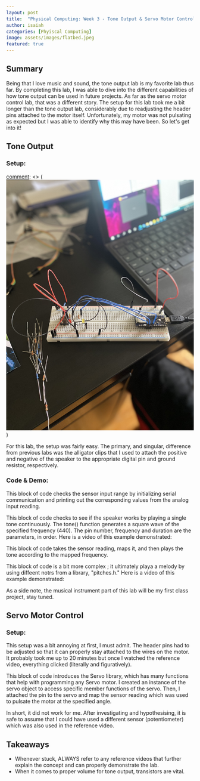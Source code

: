 ```yaml
---
layout: post
title:  "Physical Computing: Week 3 - Tone Output & Servo Motor Control"
author: isaiah
categories: [Phyiscal Computing]
image: assets/images/flatbed.jpeg
featured: true
---
```


## Summary

Being that I love music and sound, the tone output lab is my favorite lab thus far. By completing this lab, I was able to dive into the different capabilities of how tone output can be used in future projects. As far as the servo motor control lab, that was a different story. The setup for this lab took me a bit longer than the tone output lab, considerably due to readjusting the header pins attached to the motor itself. Unfortunately, my motor was not pulsating as expected but I was able to identify why this may have been. So let's get into it!

## Tone Output

### Setup: 

[comment]: <> (![Digitial I/O](/assets/images/IMG-2214.jpg "Setup #1"))

For this lab, the setup was fairly easy. The primary, and singular, difference from previous labs was the alligator clips that I used to attach the positive and negative of the speaker to the appropriate digital pin and ground resistor, respectively. 

### Code & Demo:

This block of code checks the sensor input range by initializing serial communication and printing out the corresponding values from the analog input reading.

[comment]: <> (Picture of code here)

This block of code checks to see if the speaker works by playing a single tone continuously. The tone() function generates a square wave of the specified frequency (440). The pin number, frequency and duration are the parameters, in order. Here is a video of this example demonstrated:

[comment]: <> (Video here)

[comment]: <> (Picture of code here)

This block of code takes the sensor reading, maps it, and then plays the tone according to the mapped frequency. 

[comment]: <> (Picture of code here)

This block of code is a bit more complex ; it ultimately playa a melody by using diffeent notrs from a library, "pitches.h." Here is a video of this example demonstrated:

[comment]: <> (Video here)

As a side note, the musical instrument part of this lab will be my first class project, stay tuned.

## Servo Motor Control

### Setup:

[comment]: <> (Picture here)

This setup was a bit annoying at first, I must admit. The header pins had to be adjusted so that it can properly stay attached to the wires on the motor. It probably took me up to 20 minutes but once I watched the reference video, everything clicked (literally and figuratively).

[comment]: <> (Picture of code here)

This block of code introduces the Servo library, which has many functions that help with programming any Servo motor. I created an instance of the servo object to access specific member functions of the servo. Then, I attached the pin to the servo and map the sensor reading which was used to pulsate the motor at the specified angle.

In short, it did not work for me. After investigating and hypothesising, it is safe to assume that I could have used a different sensor (potentiometer) which was also used in the reference video. 

## Takeaways

* Whenever stuck, ALWAYS refer to any reference videos that further explain the concept and can properly demonstrate the lab.
* When it comes to proper volume for tone output, transistors are vital.
